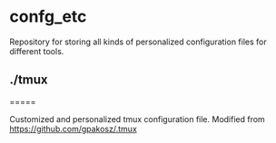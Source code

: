 # confg_etc

Repository for storing all kinds of personalized configuration files for different tools.


## ./tmux
=====

Customized and personalized tmux configuration file.
Modified from https://github.com/gpakosz/.tmux
